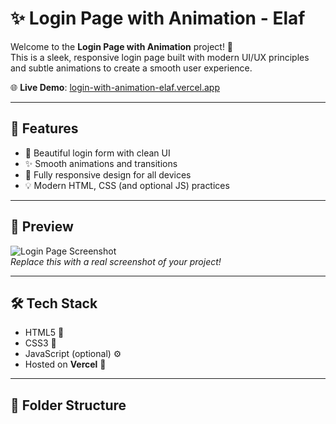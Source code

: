 # ✨ Login Page with Animation - Elaf

Welcome to the **Login Page with Animation** project! 🎉  
This is a sleek, responsive login page built with modern UI/UX principles and subtle animations to create a smooth user experience.

🌐 **Live Demo**: [login-with-animation-elaf.vercel.app](https://login-with-animation-elaf.vercel.app)

---

## 🚀 Features

- 🔐 Beautiful login form with clean UI
- ✨ Smooth animations and transitions
- 📱 Fully responsive design for all devices
- 💡 Modern HTML, CSS (and optional JS) practices

---

## 📸 Preview

![Login Page Screenshot](https://via.placeholder.com/800x400.png?text=Login+Page+Preview)  
*Replace this with a real screenshot of your project!*

---

## 🛠️ Tech Stack

- HTML5 🧱  
- CSS3 🎨  
- JavaScript (optional) ⚙️  
- Hosted on **Vercel** 🚀

---

## 📁 Folder Structure

